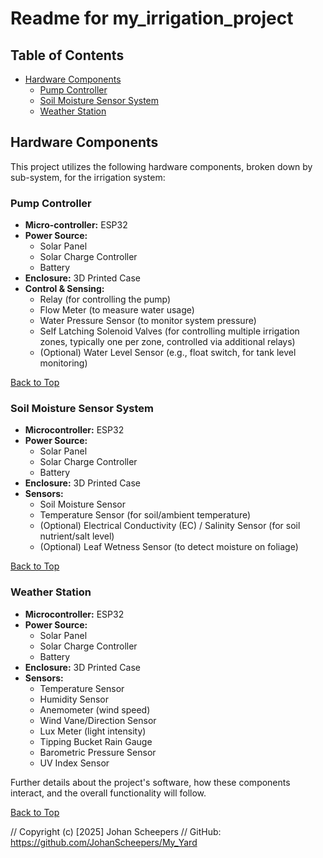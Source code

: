 # Readme for my_irrigation_project

## Table of Contents
* [Hardware Components](#hardware-components)
    * [Pump Controller](#pump-controller)
    * [Soil Moisture Sensor System](#soil-moisture-sensor-system)
    * [Weather Station](#weather-station)

## Hardware Components

This project utilizes the following hardware components, broken down by sub-system, for the irrigation system:

### Pump Controller
*   **Micro-controller:** ESP32
*   **Power Source:**
    *   Solar Panel
    *   Solar Charge Controller
    *   Battery
*   **Enclosure:** 3D Printed Case
*   **Control & Sensing:**
    *   Relay (for controlling the pump)
    *   Flow Meter (to measure water usage)
    *    Water Pressure Sensor (to monitor system pressure)
    *   Self Latching Solenoid Valves (for controlling multiple irrigation zones, typically one per zone, controlled via additional relays)
    *   (Optional) Water Level Sensor (e.g., float switch, for tank level monitoring)

[Back to Top](#readme-for-my_irrigation_project)

### Soil Moisture Sensor System
*   **Microcontroller:** ESP32
*   **Power Source:**
    *   Solar Panel
    *   Solar Charge Controller
    *   Battery
*   **Enclosure:** 3D Printed Case
*   **Sensors:**
    *   Soil Moisture Sensor
    *   Temperature Sensor (for soil/ambient temperature)
    *   (Optional) Electrical Conductivity (EC) / Salinity Sensor (for soil nutrient/salt level)
     *   (Optional) Leaf Wetness Sensor (to detect moisture on foliage)

[Back to Top](#readme-for-my_irrigation_project)

### Weather Station
*   **Microcontroller:** ESP32
*   **Power Source:**
    *   Solar Panel
    *   Solar Charge Controller
    *   Battery
*   **Enclosure:** 3D Printed Case
*   **Sensors:**
    *   Temperature Sensor
    *   Humidity Sensor
    *   Anemometer (wind speed)
    *   Wind Vane/Direction Sensor
    *   Lux Meter (light intensity)
    *   Tipping Bucket Rain Gauge
    *   Barometric Pressure Sensor
    *   UV Index Sensor


Further details about the project's software, how these components interact, and the overall functionality will follow.

[Back to Top](#readme-for-my_irrigation_project)

// Copyright (c) [2025] Johan Scheepers
// GitHub: https://github.com/JohanScheepers/My_Yard